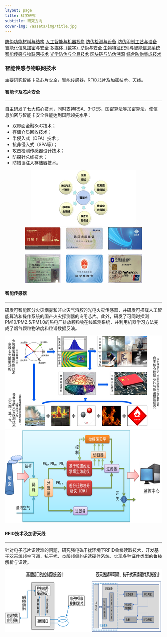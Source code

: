 ```yaml
---
layout: page
title: 科学研究
subtitle: 研究方向
cover-img: /assets/img/title.jpg
---
```

<!--
 * @Author: Conghao Wong
 * @Date: 2023-03-08 19:13:03
 * @LastEditors: Conghao Wong
 * @LastEditTime: 2023-03-12 11:41:20
 * @Description: file content
 * @Github: https://cocoon2wong.github.io
 * Copyright 2023 Conghao Wong, All Rights Reserved.
-->

<link rel="stylesheet" type="text/css" href="/assets/css/user.css">

<div class="t_grid_auto">
    <a class="btn btn-info btn-lg get-started-btn btn_dark" href="/researchs/researchs_index">防伪功能材料与结构</a>
    <a class="btn btn-info btn-lg get-started-btn btn_dark" href="/researchs/researchs_1">人工智能与机器视觉</a>
    <a class="btn btn-info btn-lg get-started-btn btn_dark" href="/researchs/researchs_2">防伪检测与设备</a>
    <a class="btn btn-info btn-lg get-started-btn btn_dark" href="/researchs/researchs_3">防伪印制工艺与设备</a>
    <a class="btn btn-info btn-lg get-started-btn btn_dark" href="/researchs/researchs_4">智能化信息加密与安全</a>
    <a class="btn btn-info btn-lg get-started-btn btn_dark" href="/researchs/researchs_5">多媒体（数字）防伪与安全</a>
    <a class="btn btn-info btn-lg get-started-btn btn_dark" href="/researchs/researchs_6">生物特征识别与智能信息系统</a>
    <a class="btn btn-info btn-lg get-started-btn btn_selected" href="/researchs/researchs_7">智能传感与物联网技术</a>
    <a class="btn btn-info btn-lg get-started-btn btn_dark" href="/researchs/researchs_8">光学防伪与全息技术</a>
    <a class="btn btn-info btn-lg get-started-btn btn_dark" href="/researchs/researchs_9">区块链与防伪溯源</a>
    <a class="btn btn-info btn-lg get-started-btn btn_dark" href="/researchs/researchs_10">综合防伪集成技术</a>
</div>

### 智能传感与物联网技术

主要研究智能卡及芯片安全，智能传感器，RFID芯片及加密技术、天线。

#### 智能卡及芯片安全
---

自主研发了七大核心技术，同时支持RSA、3-DES、国密算法等加密算法，使信息加密与智能卡安全性能达到国际领先水平：

- 双界面金融SoC技术；
- 存储介质回收技术；
- 半侵入式（DFA）技术；
- 抗非侵入式（SPA等）；
- 攻击检测传感器设计技术；
- 防探针总线技术；
- 防错误注入存储器技术。

<div align="center">
    <img style="height: 180px;" src="/assets/img/researchs/7/image001.png">
    <img style="height: 180px;" src="/assets/img/researchs/7/image003.png">
</div> 

#### 智能传感器
---

研发可智能区分火灾烟雾和非火灾气溶胶的光电火灾传感器，并研发可搭载人工智能算法和操作系统的国产火灾探测器的专用芯片。此外，研发了可同时探测PM10/PM2.5/PM1.0的热电厂排放颗粒物在线监测系统，并利用机器学习方法完成了烟气颗粒物浓度和粒谱数据反演。

<div align="center">
    <img style="height: 300px;" src="/assets/img/researchs/7/image004.png">
    <img style="height: 300px;" src="/assets/img/researchs/7/image005.png">
</div> 

#### RFID技术及加密天线
---

针对电子芯片识读难的问题，研究强电磁干扰环境下RFID鲁棒读取技术，开发基于双天线频率可调、抗干扰、克服频偏的识读硬件系统，实现多种证件类型的鲁棒解析与识读。

<div align="center">
    <img style="height: 200px;" src="/assets/img/researchs/7/image006.png">
</div> 



